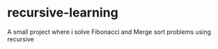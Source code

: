 # recursive-learning
A small project where i solve Fibonacci and Merge sort problems using recursive
